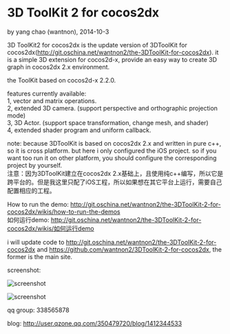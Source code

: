 3D ToolKit 2 for cocos2dx
==========
by yang chao (wantnon), 2014-10-3  

3D ToolKit2 for cocos2dx is the update version of 3DToolKit for cocos2dx(http://git.oschina.net/wantnon2/the-3DToolKit-for-cocos2dx). it is a simple 3D extension for cocos2d-x, provide an easy way to create 3D graph in cocos2dx 2.x environment.  
  
the ToolKit based on cocos2d-x 2.2.0.  
   
features currently available:  
1, vector and matrix operations.  
2, extended 3D camera. (support perspective and orthographic projection mode)  
3, 3D Actor. (support space transformation, change mesh, and shader)   
4, extended shader program and uniform callback.  
   
note: because 3DToolKit is based on cocos2dx 2.x and written in pure c++, so it is cross platform. but here i only configured the iOS project. so if you want too run it on other platform, you should configure the corresponding project by yourself.      
注意：因为3DToolKit建立在cocos2dx 2.x基础上，且使用纯c++编写，所以它是跨平台的。但是我这里只配了iOS工程，所以如果想在其它平台上运行，需要自己配置相应的工程。   
  
How to run the demo: http://git.oschina.net/wantnon2/the-3DToolKit-2-for-cocos2dx/wikis/how-to-run-the-demos     
如何运行demo: http://git.oschina.net/wantnon2/the-3DToolKit-2-for-cocos2dx/wikis/如何运行demo     
  
i will update code to http://git.oschina.net/wantnon2/the-3DToolKit-2-for-cocos2dx and https://github.com/wantnon2/3DToolKit-2-for-cocos2dx, the former is the main site.  
  
screenshot:    
  
![screenshot](http://git.oschina.net/wantnon2/the-3DToolKit-2-for-cocos2dx/raw/master/screenshots/test1.png)  
  
![screenshot](http://git.oschina.net/wantnon2/the-3DToolKit-2-for-cocos2dx/raw/master/screenshots/test2.png) 
  
qq group: 338565878   
  
blog: http://user.qzone.qq.com/350479720/blog/1412344533  